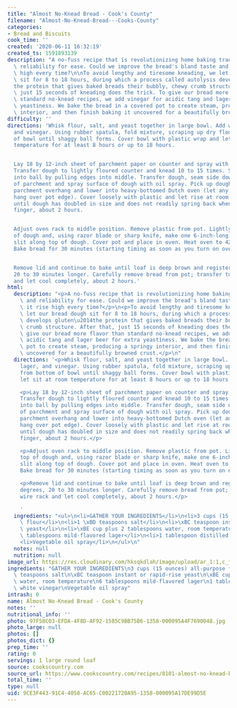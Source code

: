 ```yaml
---
title: "Almost No-Knead Bread - Cook's County"
filename: "Almost-No-Knead-Bread---Cooks-County"
categories:
- Bread and Biscuits
cook_time: ''
created: '2020-06-11 16:32:19'
created_ts: 1591893139
description: "A no-fuss recipe that is revolutionizing home baking trades flavor and\
  \ reliability for ease. Could we improve the bread's bland taste and make it rise\
  \ high every time?\n\nTo avoid lengthy and tiresome kneading, we let our bread dough\
  \ sit for 8 to 18 hours, during which a process called autolysis develops gluten\u2014\
  the protein that gives baked breads their bubbly, chewy crumb structure. After that,\
  \ just 15 seconds of kneading does the trick. To give our bread more flavor than\
  \ standard no-knead recipes, we add vinegar for acidic tang and lager beer for extra\
  \ yeastiness. We bake the bread in a covered pot to create steam, producing a springy\
  \ interior, and then finish baking it uncovered for a beautifully browned crust."
difficulty: ''
directions: 'Whisk flour, salt, and yeast together in large bowl. Add water, lager,
  and vinegar. Using rubber spatula, fold mixture, scraping up dry flour from bottom
  of bowl until shaggy ball forms. Cover bowl with plastic wrap and let sit at room
  temperature for at least 8 hours or up to 18 hours.


  Lay 18 by 12-inch sheet of parchment paper on counter and spray with oil spray.
  Transfer dough to lightly floured counter and knead 10 to 15 times. Shape dough
  into ball by pulling edges into middle. Transfer dough, seam side down, to center
  of parchment and spray surface of dough with oil spray. Pick up dough by lifting
  parchment overhang and lower into heavy-bottomed Dutch oven (let any excess parchment
  hang over pot edge). Cover loosely with plastic and let rise at room temperature
  until dough has doubled in size and does not readily spring back when poked with
  finger, about 2 hours.


  Adjust oven rack to middle position. Remove plastic from pot. Lightly flour top
  of dough and, using razor blade or sharp knife, make one 6-inch-long, 1/2-inch-deep
  slit along top of dough. Cover pot and place in oven. Heat oven to 425 degrees.
  Bake bread for 30 minutes (starting timing as soon as you turn on oven).


  Remove lid and continue to bake until loaf is deep brown and registers 210 degrees,
  20 to 30 minutes longer. Carefully remove bread from pot; transfer to wire rack
  and let cool completely, about 2 hours.'
html:
  description: "<p>A no-fuss recipe that is revolutionizing home baking trades flavor\
    \ and reliability for ease. Could we improve the bread's bland taste and make\
    \ it rise high every time?</p>\n<p>To avoid lengthy and tiresome kneading, we\
    \ let our bread dough sit for 8 to 18 hours, during which a process called autolysis\
    \ develops gluten\u2014the protein that gives baked breads their bubbly, chewy\
    \ crumb structure. After that, just 15 seconds of kneading does the trick. To\
    \ give our bread more flavor than standard no-knead recipes, we add vinegar for\
    \ acidic tang and lager beer for extra yeastiness. We bake the bread in a covered\
    \ pot to create steam, producing a springy interior, and then finish baking it\
    \ uncovered for a beautifully browned crust.</p>\n"
  directions: '<p>Whisk flour, salt, and yeast together in large bowl. Add water,
    lager, and vinegar. Using rubber spatula, fold mixture, scraping up dry flour
    from bottom of bowl until shaggy ball forms. Cover bowl with plastic wrap and
    let sit at room temperature for at least 8 hours or up to 18 hours.</p>

    <p>Lay 18 by 12-inch sheet of parchment paper on counter and spray with oil spray.
    Transfer dough to lightly floured counter and knead 10 to 15 times. Shape dough
    into ball by pulling edges into middle. Transfer dough, seam side down, to center
    of parchment and spray surface of dough with oil spray. Pick up dough by lifting
    parchment overhang and lower into heavy-bottomed Dutch oven (let any excess parchment
    hang over pot edge). Cover loosely with plastic and let rise at room temperature
    until dough has doubled in size and does not readily spring back when poked with
    finger, about 2 hours.</p>

    <p>Adjust oven rack to middle position. Remove plastic from pot. Lightly flour
    top of dough and, using razor blade or sharp knife, make one 6-inch-long, 1/2-inch-deep
    slit along top of dough. Cover pot and place in oven. Heat oven to 425 degrees.
    Bake bread for 30 minutes (starting timing as soon as you turn on oven).</p>

    <p>Remove lid and continue to bake until loaf is deep brown and registers 210
    degrees, 20 to 30 minutes longer. Carefully remove bread from pot; transfer to
    wire rack and let cool completely, about 2 hours.</p>

    '
  ingredients: "<ul>\n<li>GATHER YOUR INGREDIENTS</li>\n<li>3 cups (15 ounces) all-purpose\
    \ flour</li>\n<li>1 \xBD teaspoons salt</li>\n<li>\xBC teaspoon instant or rapid-rise\
    \ yeast</li>\n<li>\xBE cup plus 2 tablespoons water, room temperature</li>\n<li>6\
    \ tablespoons mild-flavored lager</li>\n<li>1 tablespoon distilled white vinegar</li>\n\
    <li>Vegetable oil spray</li>\n</ul>\n"
  notes: null
  nutrition: null
image_url: https://res.cloudinary.com/hksqkdlah/image/upload/ar_1:1,c_fill,dpr_2.0,f_auto,fl_lossy.progressive.strip_profile,g_faces:auto,q_auto:low,w_344/22085_sfs-easy-rustic-bread-7-1
ingredients: "GATHER YOUR INGREDIENTS\n3 cups (15 ounces) all-purpose flour\n1 \xBD\
  \ teaspoons salt\n\xBC teaspoon instant or rapid-rise yeast\n\xBE cup plus 2 tablespoons\
  \ water, room temperature\n6 tablespoons mild-flavored lager\n1 tablespoon distilled\
  \ white vinegar\nVegetable oil spray"
intrash: 0
name: Almost No-Knead Bread - Cook's County
notes: ''
nutritional_info: ''
photo: 97F58C03-EFDA-4F8D-AF92-1585C9BB75B6-1358-000095A4F7690048.jpg
photo_large: null
photos: []
photos_dict: {}
prep_time: ''
rating: 0
servings: 1 large round loaf
source: cookscountry.com
source_url: https://www.cookscountry.com/recipes/8101-almost-no-knead-bread?extcode=MCSKD10L0&ref=new_search_experience_1
total_time: ''
type: null
uid: 9CE3F443-91C4-4058-AC65-C00221720A95-1358-000095A17DE99D5E
---
```

